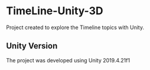 # TimeLine-Unity-3D
Project created to explore the Timeline topics with Unity.

## Unity Version
The project was developed using Unity 2019.4.21f1